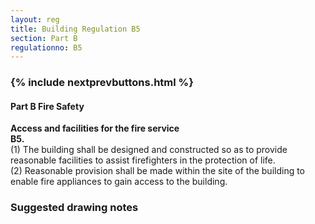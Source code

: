 ```yaml
---
layout: reg
title: Building Regulation B5
section: Part B
regulationno: B5
---
```


<div class="panel panel-primary">
  <div class="panel-heading">
    <h3 class="panel-title">
      {% include nextprevbuttons.html %}
        <h4>Part B Fire Safety</h4>
    </h3>
  </div>
  <div class="panel-body">
    <p>
        <strong>Access and facilities for the fire service</strong><br>
        <strong>B5.</strong><br>
            (1) The building shall be designed and constructed so as to provide reasonable facilities to assist firefighters in the protection of life.<br>
            (2) Reasonable provision shall be made within the site of the building to enable fire appliances to gain access to the building.
    </p>
  </div>
</div>



### Suggested drawing notes
